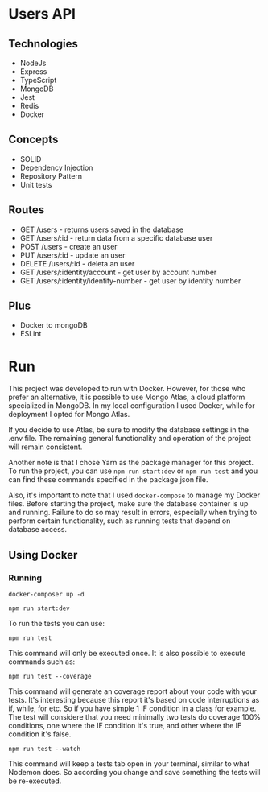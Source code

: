 # Users API

## Technologies

- NodeJs
- Express
- TypeScript
- MongoDB
- Jest
- Redis
- Docker

## Concepts

- SOLID
- Dependency Injection
- Repository Pattern
- Unit tests

## Routes

- GET /users - returns users saved in the database
- GET /users/:id - return data from a specific database user
- POST /users - create an user
- PUT /users/:id - update an user
- DELETE /users/:id - deleta an user
- GET /users/:identity/account - get user by account number
- GET /users/:identity/identity-number - get user by identity number

## Plus

- Docker to mongoDB
- ESLint

# Run

This project was developed to run with Docker. However, for those who prefer an alternative, it is possible to use Mongo Atlas, a cloud platform specialized in MongoDB. In my local configuration I used Docker, while for deployment I opted for Mongo Atlas.

If you decide to use Atlas, be sure to modify the database settings in the .env file. The remaining general functionality and operation of the project will remain consistent.

Another note is that I chose Yarn as the package manager for this project. To run the project, you can use `npm run start:dev` or `npm run test` and you can find these commands specified in the package.json file.

Also, it's important to note that I used `docker-compose` to manage my Docker files. Before starting the project, make sure the database container is up and running. Failure to do so may result in errors, especially when trying to perform certain functionality, such as running tests that depend on database access.

## Using Docker

### Running

`docker-composer up -d`

`npm run start:dev`

To run the tests you can use:

`npm run test`

This command will only be executed once. It is also possible to execute commands such as:

`npm run test --coverage`

This command will generate an coverage report about your code with your tests. It's interesting because this report it's based on code interruptions as if, while, for etc. So if you have simple 1 IF condition in a class for example. The test will considere that you need minimally two tests do coverage 100% conditions, one where the IF condition it's true, and other where the IF condition it's false.

`npm run test --watch`

This command will keep a tests tab open in your terminal, similar to what Nodemon does. So according you change and save something the tests will be re-executed.